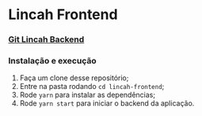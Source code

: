 # Lincah Frontend

### [Git Lincah Backend](https://github.com/DiogoFGouvea/lincah-backend)

### Instalação e execução

1. Faça um clone desse repositório;
2. Entre na pasta rodando `cd lincah-frontend`;
3. Rode `yarn` para instalar as dependências;
4. Rode `yarn start` para iniciar o backend da aplicação.

